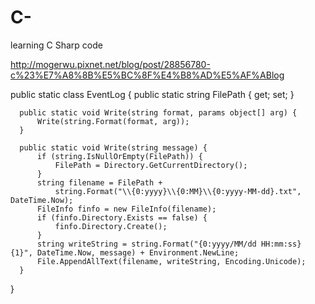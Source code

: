 # C-
learning C Sharp code

http://mogerwu.pixnet.net/blog/post/28856780-c%23%E7%A8%8B%E5%BC%8F%E4%B8%AD%E5%AF%ABlog

  public static class EventLog {
      public static string FilePath { get; set; }
   
      public static void Write(string format, params object[] arg) {
          Write(string.Format(format, arg));
      }
   
      public static void Write(string message) {
          if (string.IsNullOrEmpty(FilePath)) {
              FilePath = Directory.GetCurrentDirectory();
          }
          string filename = FilePath + 
              string.Format("\\{0:yyyy}\\{0:MM}\\{0:yyyy-MM-dd}.txt", DateTime.Now);
          FileInfo finfo = new FileInfo(filename);
          if (finfo.Directory.Exists == false) {
              finfo.Directory.Create();
          }
          string writeString = string.Format("{0:yyyy/MM/dd HH:mm:ss} {1}", DateTime.Now, message) + Environment.NewLine;
          File.AppendAllText(filename, writeString, Encoding.Unicode);
      }
  }
